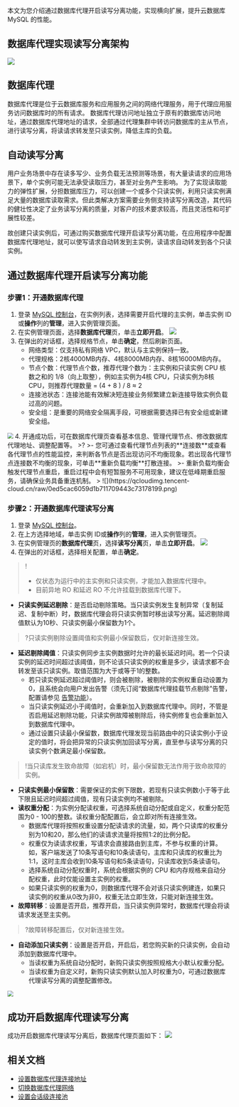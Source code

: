 本文为您介绍通过数据库代理开启读写分离功能，实现横向扩展，提升云数据库 MySQL 的性能。

## 数据库代理实现读写分离架构
![](https://qcloudimg.tencent-cloud.cn/raw/bc0227fefc414f7c26f5ed7cd29853fc.png)

## 数据库代理
数据库代理是位于云数据库服务和应用服务之间的网络代理服务，用于代理应用服务访问数据库时的所有请求。
数据库代理访问地址独立于原有的数据库访问地址，通过数据库代理地址的请求，全部通过代理集群中转访问数据库的主从节点，进行读写分离，将读请求转发至只读实例，降低主库的负载。

## 自动读写分离
用户业务场景中存在读多写少、业务负载无法预测等场景，有大量读请求的应用场景下，单个实例可能无法承受读取压力，甚至对业务产生影响。
为了实现读取能力的弹性扩展，分担数据库压力，可以创建一个或多个只读实例，利用只读实例满足大量的数据库读取需求。但此类解决方案需要业务侧支持读写分离改造，其代码的健壮性决定了业务读写分离的质量，对客户的技术要求较高，而且灵活性和可扩展性较差。

故创建只读实例后，可通过购买数据库代理开启读写分离功能，在应用程序中配置数据库代理地址，就可以使写请求自动转发到主实例，读请求自动转发到各个只读实例。

## 通过数据库代理开启读写分离功能
### 步骤1：开通数据库代理
1. 登录 [MySQL 控制台](https://console.cloud.tencent.com/cdb)，在实例列表，选择需要开启代理的主实例，单击实例 ID 或**操作**列的**管理**，进入实例管理页面。
2. 在实例管理页面，选择**数据库代理**页，单击**立即开启**。
![](https://main.qcloudimg.com/raw/9ba629a02b689fcd3edba09b8578635d.png)
3. 在弹出的对话框，选择规格节点，单击**确定**，然后刷新页面。
   - 网络类型：仅支持私有网络 VPC，默认与主实例保持一致。
   - 代理规格：2核4000MB内存、4核8000MB内存、8核16000MB内存。
   - 节点个数：代理节点个数，推荐代理个数为：主实例和只读实例 CPU 核数之和的 1/8（向上取整），例如主实例为4核 CPU，只读实例为8核 CPU，则推荐代理数量 = (4 + 8 ) / 8 ≈ 2
   - 连接池状态：连接池能有效解决短连接业务频繁建立新连接导致实例负载过高的问题。
   - 安全组：是重要的网络安全隔离手段，可根据需要选择已有安全组或新建安全组。
<img src="https://qcloudimg.tencent-cloud.cn/raw/1037dcc7e112c63370e03237743e6538.png"  style="zoom:80%;"> 
4. 开通成功后，可在数据库代理页查看基本信息、管理代理节点、修改数据库代理地址、调整配置等。
>?
>- 您可通过查看代理节点列表的**连接数**或查看各代理节点的性能监控，来判断各节点是否出现访问不均衡现象。若出现各代理节点连接数不均衡的现象，可单击**重新负载均衡**打散连接。
>- 重新负载均衡会触发代理节点重启，重启过程中会有短暂服务不可用现象，建议在低峰期重启服务，请确保业务具备重连机制。
>
![](https://qcloudimg.tencent-cloud.cn/raw/0ed5cac6059d1b711709443c73178199.png)

### 步骤2：开通数据库代理读写分离
1. 登录 [MySQL 控制台](https://console.cloud.tencent.com/cdb)。
2. 在上方选择地域，单击实例 ID或**操作**列的**管理**，进入实例管理页。
3. 在实例管理页的**数据库代理**页，选择**读写分离**页，单击**立即开启**。
![](https://qcloudimg.tencent-cloud.cn/raw/d5f6e7ac77c3c4822aa83a3a37378f9f.png)
4. 在弹出的对话框，选择相关配置，单击**确定**。
>!
>- 仅状态为运行中的主实例和只读实例，才能加入数据库代理中。
>- 目前异地 RO 和延迟 RO 不允许挂载到数据库代理下。
>
  - **只读实例延迟剔除**：是否启动剔除策略。当只读实例发生复制异常（复制延迟、复制中断）时，数据库代理会将只读实例暂时移出读写分离。延迟剔除阈值默认为10秒、只读实例最小保留数为1个。
>?只读实例剔除设置阈值和实例最小保留数后，仅对新连接生效。
  - **延迟剔除阈值**：只读实例同步主实例数据时允许的最长延迟时间。若一个只读实例的延迟时间超过该阈值，则不论该只读实例的权重是多少，读请求都不会转发至该只读实例。取值范围为大于或等于1的整数。
    - 若只读实例延迟超过阈值时，则会被剔除，被剔除的实例权重自动设置为0，且系统会向用户发出告警（须先订阅“数据库代理挂载节点剔除”告警，配置请参见 [告警功能](https://cloud.tencent.com/document/product/236/8457)）。
    - 当只读实例延迟小于阈值时，会重新加入到数据库代理中。同时，不管是否启用延迟剔除功能，只读实例故障被剔除后，待实例修复也会重新加入到数据库代理中。
    - 通过设置只读最小保留数，数据库代理发现当前路由中的只读实例小于设定的值时，将会把异常的只读实例加回读写分离，直至参与读写分离的只读实例个数满足最小保留数。
>!当只读库发生致命故障（如宕机）时，最小保留数无法作用于致命故障的实例。
  - **只读实例最小保留数**：需要保证的实例下限数，若现有只读实例数小于等于此下限且延迟时间超过阈值，现有只读实例均不被剔除。
  - **读权重分配**：为实例分配读权重，可选择系统自动分配或自定义，权重分配范围为0 - 100的整数。读权重分配配置后，会立即对所有连接生效。
    - 数据库代理将按照权重设置分配读请求的流量，如，两个只读库的权重分别为10和20，那么他们的读请求流量将按照1:2的比例分配。
    - 权重仅为读请求权重，写请求会直接路由到主库，不参与权重的计算。如，客户端发送了10条写语句和10条读语句，主库和只读库的权重比为1:1，这时主库会收到10条写语句和5条读语句，只读库收到5条读语句。
    - 选择系统自动分配权重时，系统会根据实例的 CPU 和内存规格来自动分配权重，此时仅能设置主实例的权重。
    - 如果只读实例的权重为0，则数据库代理不会对该只读实例建连，如果只读实例的权重从0改为非0，权重无法立即生效，只能对新连接生效。
  - **故障转移**：设置是否开启，推荐开启，当只读实例异常时，数据库代理会将读请求发送至主实例。
>?故障转移配置后，仅对新连接生效。
  - **自动添加只读实例**：设置是否开启，开启后，若您购买新的只读实例，会自动添加到数据库代理中。
    - 当读权重为系统自动分配时，新购只读实例按照规格大小默认权重分配。
    - 当读权重为自定义时，新购只读实例默认加入时权重为0，可通过数据库代理读写分离的调整配置修改。
<img src="https://qcloudimg.tencent-cloud.cn/raw/a6e286e1265aa5ef234cd7533b6e78b2.png"  style="zoom:80%;">

## 成功开启数据库代理读写分离
成功开启数据库代理读写分离后，数据库代理页面如下：
![](https://qcloudimg.tencent-cloud.cn/raw/59b20f38cecc862d6fc5e37d1833fb67.png)

## 相关文档
- [设置数据库代理连接地址](https://cloud.tencent.com/document/product/236/54654)
- [切换数据库代理网络](https://cloud.tencent.com/document/product/236/69334)
- [设置会话级连接池](https://cloud.tencent.com/document/product/236/69309)
